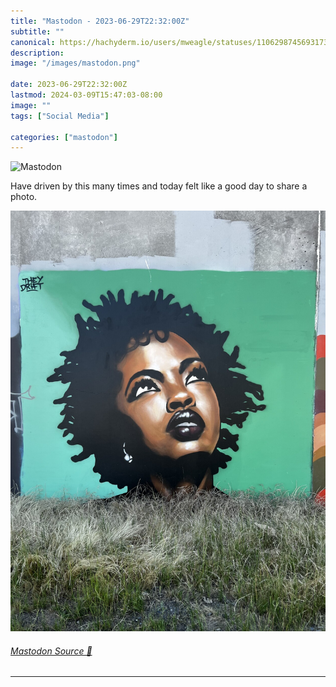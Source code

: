 ```yaml
---
title: "Mastodon - 2023-06-29T22:32:00Z"
subtitle: ""
canonical: https://hachyderm.io/users/mweagle/statuses/110629874569317366
description:
image: "/images/mastodon.png"

date: 2023-06-29T22:32:00Z
lastmod: 2024-03-09T15:47:03-08:00
image: ""
tags: ["Social Media"]

categories: ["mastodon"]
---
```

![Mastodon](/images/mastodon.png)

<p>Have driven by this many times and today felt like a good day to share a photo.</p>

![Lauryn Hill portrait street art. ](1b90a917034b0c38.jpeg)

###### [Mastodon Source 🐘](https://hachyderm.io/@mweagle/110629874569317366)

___
